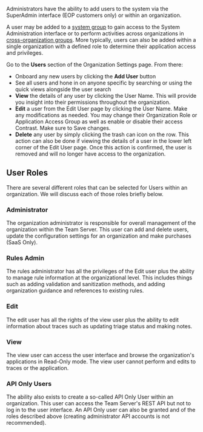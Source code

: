 <!--
title: "Manage Users"
description: "Managing Users in Contrast"
tags: "Admin manage organization configuration TeamServer Users roles permissions API"
-->

Administrators have the ability to add users to the system via the SuperAdmin interface (EOP customers only) or within an organization. 

A user may be added to a [system group](admin_manageorgs.html#access) to gain access to the System Administration interface or to perform activities across organizations in [cross-organization groups](admin_manageorgs.html#crossorg). More typically, users can also be added within a single organization with a defined role to determine their application access and privileges.

Go to the **Users** section of the Organization Settings page. From there:

* Onboard any new users by clicking the **Add User** button
* See all users and hone in on anyone specific by searching or using the quick views alongside the user search
* **View** the details of any user by clicking the User Name. This will provide you insight into their permissions throughout the organization.
* **Edit** a user from the Edit User page by clicking the User Name. Make any modifications as needed. You may change their Organization Role or Application Access Group as well as enable or disable their access Contrast. Make sure to Save changes.
* **Delete** any user by simply clicking the trash can icon on the row. This action can also be done if viewing the details of a user in the lower left corner of the Edit User page. Once this action is confirmed, the user is removed and will no longer have access to the organization. 

## User Roles
There are several different roles that can be selected for Users within an organization. We will discuss each of those roles briefly below.

### Administrator
The organization administrator is responsible for overall management of the organization within the Team Server. This user can add and delete users, update the configuration settings for an organization and make purchases (SaaS Only).

### Rules Admin
The rules administrator has all the privileges of the Edit user plus the ability to manage rule information at the organizational level. This includes things such as adding validation and sanitization methods, and adding organization guidance and references to existing rules.

### Edit
The edit user has all the rights of the view user plus the ability to edit information about traces such as updating triage status and making notes.

### View
The view user can access the user interface and browse the organization's applications in Read-Only mode. The view user cannot perform and edits to traces or the application.

### API Only Users
The ability also exists to create a so-called API Only User within an organization. This user can access the Team Server's REST API but not to log in to the user interface. An API Only user can also be granted and of the roles described above (creating administrator API accounts is not recommended).
